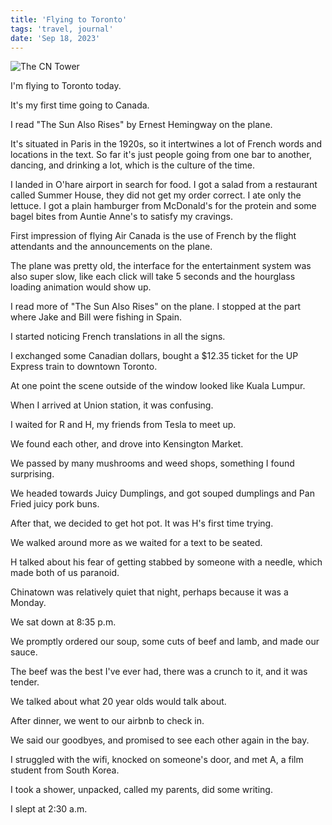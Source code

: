 ```yaml
---
title: 'Flying to Toronto'
tags: 'travel, journal'
date: 'Sep 18, 2023'
---
```


![The CN Tower](/images/toronto.jpeg)

I'm flying to Toronto today.

It's my first time going to Canada.

I read "The Sun Also Rises" by Ernest Hemingway on the plane.

It's situated in Paris in the 1920s, so it intertwines a lot of French words and locations in the text. So far it's just people going from one bar to another, dancing, and drinking a lot, which is the culture of the time.

I landed in O'hare airport in search for food. I got a salad from a restaurant called Summer House, they did not get my order correct. I ate only the lettuce. I got a plain hamburger from McDonald's for the protein and some bagel bites from Auntie Anne's to satisfy my cravings.

First impression of flying Air Canada is the use of French by the flight attendants and the announcements on the plane.

The plane was pretty old, the interface for the entertainment system was also super slow, like each click will take 5 seconds and the hourglass loading animation would show up.

I read more of "The Sun Also Rises" on the plane. I stopped at the part where Jake and Bill were fishing in Spain.

I started noticing French translations in all the signs.

I exchanged some Canadian dollars, bought a $12.35 ticket for the UP Express train to downtown Toronto.

At one point the scene outside of the window looked like Kuala Lumpur.

When I arrived at Union station, it was confusing.

I waited for R and H, my friends from Tesla to meet up.

We found each other, and drove into Kensington Market.

We passed by many mushrooms and weed shops, something I found surprising.

We headed towards Juicy Dumplings, and got souped dumplings and Pan Fried juicy pork buns.

After that, we decided to get hot pot. It was H's first time trying.

We walked around more as we waited for a text to be seated.

H talked about his fear of getting stabbed by someone with a needle, which made both of us paranoid.

Chinatown was relatively quiet that night, perhaps because it was a Monday.

We sat down at 8:35 p.m.

We promptly ordered our soup, some cuts of beef and lamb, and made our sauce.

The beef was the best I've ever had, there was a crunch to it, and it was tender.

We talked about what 20 year olds would talk about.

After dinner, we went to our airbnb to check in.

We said our goodbyes, and promised to see each other again in the bay.

I struggled with the wifi, knocked on someone's door, and met A, a film student from South Korea.

I took a shower, unpacked, called my parents, did some writing.

I slept at 2:30 a.m.
